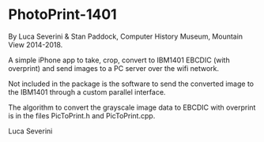 # PhotoPrint-1401
By Luca Severini & Stan Paddock, Computer History Museum, Mountain View 2014-2018.

A simple iPhone app to take, crop, convert to IBM1401 EBCDIC (with overprint) and send images to a PC server over the wifi network.

Not included in the package is the software to send the converted image to the IBM1401 through a custom parallel interface.

The algorithm to convert the grayscale image data to EBCDIC with overprint is in the files PicToPrint.h and PicToPrint.cpp.

Luca Severini
